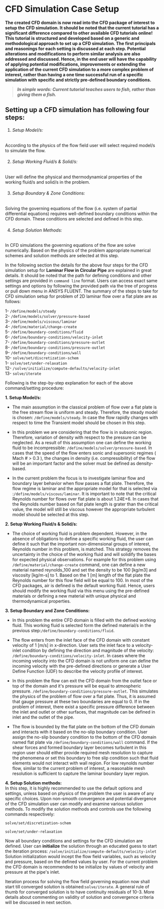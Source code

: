 # CFD Simulation Case Setup

**The created CFD domain is now read into the CFD package of interest to setup the CFD simulation. It should be noted that the current tutorial has a significant difference compared to other available CFD tutorials online! This tutorial is structured and developed based on a generic and methodological approach to set up a CFD simulation. The first principals and reasonings for each setting is discussed at each step. Potential alterations and modifications to perform similar analysis are also addressed and discussed. Hence, in the end user will have the capability of applying potential modifications, improvements or extending the application of the current CFD simulation to a more complex problem of interest, rather than having a one time successful run of a specific simulation with specific and strictly pre-defined boundary conditions.**

> **_In simple words: Current tutorial teaches users to fish, rather than giving them a fish._**

## Setting up a CFD simulation has following four steps:

1. ###### Setup Model/s:   
According to the physics of the flow field user will select required model/s to simulate the flow.

2. ###### Setup Working Fluid/s & Solid/s:   
User will define the physical and thermodynamical properties of the working fluid/s and solid/s in the problem.    

3. ###### Setup Boundary & Zone Conditions:    
Solving the governing equations of the flow (i.e. system of partial differential equations) requires well-defined boundary conditions within the CFD domain. These conditions are selected and defined in this step.

4. ###### Setup Solution Methods:    
In CFD simulations the governing equations of the flow are solve numerically. Based on the physics of the problem appropriate numerical schemes and solution methods are selected at this step.

In the following section the details for the above four steps for the CFD simulation setup for **Laminar Flow in Circular Pipe** are explained in great details. It should be noted that the path for defining conditions and other settings are provided in `command line` format. Users can access exact same settings and options by following the provided path via the tree of progress or pull down menu in ANSYS FLUENT. The summary of the steps to take for CFD simulation setup for problem of 2D laminar flow over a flat plate are as follows:

 1-  `/define/models/steady`   
 2-  `/define/models/solver/pressure-based`    
 3-  `/define/models/viscous/laminar`    
 4-  `/define/material/change-create`    
 5-  `/define/boundary-conditions/fluid`   
 6-  `/define/boundary-conditions/velocity-inlet`    
 7-  `/define/boundary-conditions/pressure-outlet`   
 8-  `/define/boundary-conditions/pressure-outlet`   
 9-  `/define/boundary-conditions/wall`    
 10-  `solve/set/discretization-schem`    
 1- `solve/set/under-relaxation`   
 12- `/solve/initialize/compute-defaults/velocity-inlet`    
 13- `solve/iterate`

Following is the step-by-step explanation for each of the above command/setting procedure:

**1. Setup Model/s:**
* The main assumption in the classical problem of flow over a flat plate is the free stream flow is uniform and steady. Therefore, the steady model is chosen: `/define/models/steady`. In case the flow rapidly changes with respect to time the Transient model should be chosen in this step.  

* In this problem we are considering that the flow is in subsonic region. Therefore, variation of density with respect to the pressure can be neglected. As a result of this assumption one can define the working fluid to be incompressible: `/define/models/solver/pressure-based`. In cases that the speed of the flow enters sonic and supersonic regimes ( Mach # > 0.3 ), the changes in density (i.e. compressibility) of the flow will be an important factor and the solver must be defined as density-based.

* In the current problem the focus is to investigate laminar flow and boundary layer behavior when flow passes a flat plate. Therefore, the flow regime is laminar and the appropriate model for that is selected via :`/define/models/viscous/laminar`. It is important to note that the critical Reynolds number for flows over flat plate is about 1.24E+6. In cases that the Reynolds number based on flat plate length is grater than the critical value, the model will still be viscous however the appropriate turbulent model should be selected at this step.

**2. Setup Working Fluid/s & Solid/s:**  
* The choice of working fluid is problem dependent. However, in the absence of obligations to define a specific working fluid, the user can define it such that the important non-dimensional groups of interest, Reynolds number in this problem, is matched. This strategy removes the uncertainty in the choice of the working fluid and will solidify the bases for expected physical observations. For example for this problem using `/define/material/change-create` command, one can define a new material named reynolds_100 and set the density to be 100 [kg/m3] and viscosity [kg/m-s] to 1. Based on the 1 [m] length of the flat plate the Reynolds number for this flow field will be equal to 100. In most of the CFD packages, air is defined is the default working fluid. Hence, users should modify the working fluid via this menu using the pre-defined materials or defining a new material with unique physical and thermodynamical properties.

**3. Setup Boundary and Zone Conditions:**    
* In this problem the entire CFD domain is filled with the defined working fluid. This working fluid is selected form the defined material/s in the previous step:`/define/boundary-conditions/fluid`.

* The flow enters from the inlet face of the CFD domain with constant velocity of 1 [m/s] in x-direction. User sets the inlet face to a velocity-inlet condition by defining the direction and magnitude of the velocity: `/define/boundary-conditions/velocity-inlet`.
In cases where the incoming velocity into the CFD domain is not uniform one can define the incoming velocity with the pre-defined directions or generate a User Define Function (UDF) to describe the velocity profile of interest.

* In this problem the flow can exit the CFD domain from the outlet face or top of the domain and it's pressure will be equal to atmospheric pressure. `/define/boundary-conditions/pressure-outlet`. This simulates the physics of the problem of flow over a flat plate. Thus, it is assumed that gauge pressure at these two boundaries are equal to 0. If in the problem of interest, there exist a specific pressure difference between the inlet and outlet or other surfaces, that magnitude can be defined in inlet and the outlet of the pipe.

* The flow is bounded by the flat plate on the bottom of the CFD domain and interacts with it based on the no-slip boundary condition. User assign the no-slip boundary condition to the bottom of the CFD domain named flat plate via `/define/boundary-conditions/wall` command. If the shear forces and formed boundary layer becomes turbulent in this region user should either provide required mesh resolution to capture the phenomena or set this boundary to free slip condition such that fluid elements would not interact with wall region. For low reynolds number flow, similar to the current problem of interest, a reasonable mesh resolution is sufficient to capture the laminar boundary layer region.

**4. Setup Solution methods:**   
In this step, it is highly recommended to use the default options and settings, unless based on physics of the problem the user is aware of any specific choices. Upon non-smooth convergence and potential divergence of the CFD simulation user can modify and examine various solution methods. To modify the solution methods and controls use the following commands respectively:

`solve/set/discretization-schem`

`solve/set/under-relaxation`

Now all boundary conditions and settings for the CFD simulation are defined. User can **initialize** the solution through an educated guess to start the iteration process: `/solve/initialize/compute-defaults/velocity-inlet`
Solution initialization would incept the flow field variables, such as velocity and pressure, based on the defined values by user. For the current problem the CFD domain is recommended to be initialize by values of velocity and pressure at the pipe's inlet.

Iteration process for solving the flow field governing equation now shall start till converged solution is obtained:`solve/iterate`. A general rule of thumb for converged solution is to have continuity residuals of 10-3. More details about commenting on validity of solution and convergence criteria will be discussed in next section.
